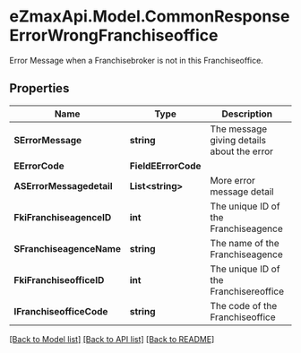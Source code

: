 # eZmaxApi.Model.CommonResponseErrorWrongFranchiseoffice
Error Message when a Franchisebroker is not in this Franchiseoffice.

## Properties

Name | Type | Description | Notes
------------ | ------------- | ------------- | -------------
**SErrorMessage** | **string** | The message giving details about the error | 
**EErrorCode** | **FieldEErrorCode** |  | 
**ASErrorMessagedetail** | **List&lt;string&gt;** | More error message detail | [optional] 
**FkiFranchiseagenceID** | **int** | The unique ID of the Franchiseagence | 
**SFranchiseagenceName** | **string** | The name of the Franchiseagence | 
**FkiFranchiseofficeID** | **int** | The unique ID of the Franchisereoffice | 
**IFranchiseofficeCode** | **string** | The code of the Franchiseoffice | 

[[Back to Model list]](../README.md#documentation-for-models) [[Back to API list]](../README.md#documentation-for-api-endpoints) [[Back to README]](../README.md)

